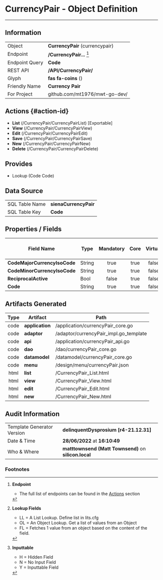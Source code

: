 # **CurrencyPair** - Object Definition
---
##  Information
|   |   |
|---|---|
|Object         |**CurrencyPair** (currencypair) |
|Endpoint 	    |**/CurrencyPair...** [^1]|
|Endpoint Query |**Code**|
|REST API|**/API/CurrencyPair/**|
Glyph|**fas fa-coins** ()
Friendly Name|**Currency Pair**|
|For Project    |github.com/mt1976/mwt-go-dev/|

##  Actions {#action-id}
* **List** (/CurrencyPair/CurrencyPairList) [Exportable]
* **View** (/CurrencyPair/CurrencyPairView)
* **Edit** (/CurrencyPair/CurrencyPairEdit)
* **Save** (/CurrencyPair/CurrencyPairSave)
* **New** (/CurrencyPair/CurrencyPairNew)
* **Delete** (/CurrencyPair/CurrencyPairDelete)







##  Provides
 * Lookup (Code Code)






##  Data Source 
|   |   |
|---|---|
SQL Table Name       | **sienaCurrencyPair**
SQL Table Key | **Code**



##  Properties / Fields
| Field Name| Type | Mandatory | Core | Virtual | Overide | Lookup [^2]| Lookup Object      | Lookup Field Source         | Lookup Return Value                | Inputable [^3]|DB Column|Default Value| No Change | Callout | Internal | Display | Mask |
| -- | --  | :--: | :--: | :--: |:--: |:--: |:--: |-- |-- |:--: |-- | --| :--: | :--: | :--: | -- | -- |
|**CodeMajorCurrencyIsoCode**|String|true|true|false|true|OL|Currency|CodeMajorCurrencyIsoCode|Name|Y|CodeMajorCurrencyIsoCode||true|false|false|||
|**CodeMinorCurrencyIsoCode**|String|true|true|false|true|OL|Currency|CodeMinorCurrencyIsoCode|Name|Y|CodeMinorCurrencyIsoCode||true|false|false|||
|**ReciprocalActive**|Bool|false|true|false|false|LL|tf|||Y|ReciprocalActive|True|false|false|false|text||
|**Code**|String|true|true|false|true|||||N|Code||true|true|false|text||


##  Artifacts Generated
| Type | Artifact | Path|
| :--: | -- | -- |
| code | **application** | /application/currencyPair_core.go |
| code | **adaptor** | /adaptor/currencyPair_impl.go_template |
| code | **api** | /application/currencyPair_api.go |
| code | **dao** | /dao/currencyPair_core.go |
| code | **datamodel** | /datamodel/currencyPair_core.go |
| code | **menu** | /design/menu/currencyPair.json |
| html | **list** | /CurrencyPair_List.html |
| html | **view** | /CurrencyPair_View.html |
| html | **edit** | /CurrencyPair_Edit.html |
| html | **new** | /CurrencyPair_New.html |


## Audit Information
|   |   |
|---|---|
Template Generator Version   | **delinquentDysprosium [r4-21.12.31]**
Date & Time		     | **28/06/2022** at **16:10:49**
Who & Where		     | **matttownsend (Matt Townsend)** on **silicon.local**

### Footnotes
[^1]: **Endpoint**
    * The full list of endpoints can be found in the [Actions](#action-id) section
[^2]: **Lookup Fields**
    * LL = A List Lookup. Define list in lits.cfg
    * OL = An Object Lookup. Get a list of values from an Object
    * FL = Fetches 1 value from an object based on the content of the field. 
[^3]: **Inputtable**   
    * H = Hidden Field
    * N = No Input Field
    * Y = Inputtable Field
